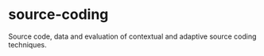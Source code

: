 # source-coding
Source code, data and evaluation of contextual and adaptive source coding techniques.

